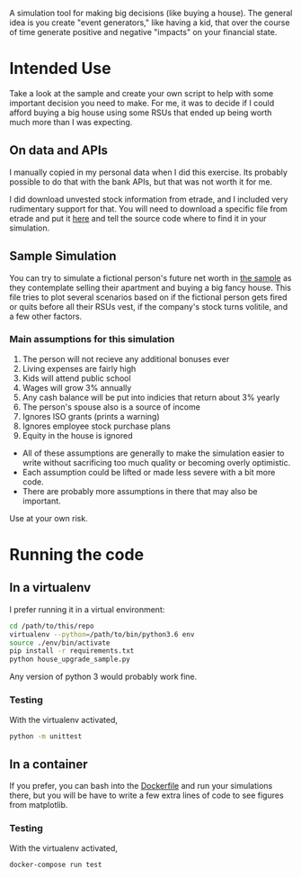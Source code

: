 A simulation tool for making big decisions (like buying a house).
The general idea is you create "event generators," like having a kid, that over the course of time generate positive and negative "impacts" on your financial state.

# Intended Use
Take a look at the sample and create your own script to help with some important decision you need to make.
For me, it was to decide if I could afford buying a big house using some RSUs that ended up being worth much more than I was expecting.

## On data and APIs
I manually copied in my personal data when I did this exercise.
Its probably possible to do that with the bank APIs, but that was not worth it for me.

I did download unvested stock information from etrade, and I included very rudimentary support for that.
You will need to download a specific file from etrade and put it [here](./data_inputs) and tell the source code where to find it in your simulation.

## Sample Simulation
You can try to simulate a fictional person's future net worth in [the sample](./house_upgrade_sample.py) as they contemplate selling their apartment and buying a big fancy house.
This file tries to plot several scenarios based on if the fictional person gets fired or quits before all their RSUs vest, if the company's stock turns volitile, and a few other factors.
### Main assumptions for this simulation
1. The person will not recieve any additional bonuses ever
1. Living expenses are fairly high
1. Kids will attend public school
1. Wages will grow 3% annually
1. Any cash balance will be put into indicies that return about 3% yearly
1. The person's spouse also is a source of income
1. Ignores ISO grants (prints a warning)
1. Ignores employee stock purchase plans
1. Equity in the house is ignored

- All of these assumptions are generally to make the simulation easier to write without sacrificing too much quality or becoming overly optimistic.
- Each assumption could be lifted or made less severe with a bit more code.
- There are probably more assumptions in there that may also be important.

Use at your own risk.

# Running the code

## In a virtualenv
I prefer running it in a virtual environment:
```bash
cd /path/to/this/repo
virtualenv --python=/path/to/bin/python3.6 env
source ./env/bin/activate
pip install -r requirements.txt
python house_upgrade_sample.py
```
Any version of python 3 would probably work fine.

### Testing
With the virtualenv activated,
```bash
python -m unittest
```

## In a container
If you prefer, you can bash into the [Dockerfile](./Dockerfile) and run your simulations there, but you will be have to write a few extra lines of code to see figures from matplotlib.
### Testing
With the virtualenv activated,
```bash
docker-compose run test
```
